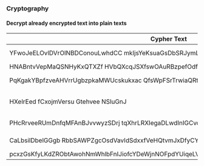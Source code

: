 ### Cryptography 

#### Decrypt already encrypted text into plain texts

|Cypher Text | Key | Plain text |
|-----------|----|---------|
|YFwoJeELOvlDVrOlNBDConouLwhdCC mkIjsYeKsuaGsDbSRJymLJVOaYNQRrgKBSifPOdnCbUleWCbf| 4 | Yellow submarine |
|HNABntvVepMaQSNHyKxQTXZf HVbQXcqJSXfswOAuRBzpefOdfBeylimeqDHDlFc | 7 | Hey Jude |
|PqKgakYBpfzveAHVrrUgbzpkaMWUcskukxac QfsWpFSrTrwiaQRtSsXesGlrBqv | 3 | Paperback Writer |
|HXelrEed fCxojmVersu Gtehvee NSluGnJ | 1 | Here Comes the sun |
|PHcRrveeRUmDnfqMFAnBJvvwyzSDrj tqXhrLRXIegaDLwdInIGCvqelcjzU | 5 | Penny Lane |
|CaLbsilDbelGGgb RbbSAWPZgcOsdVavIdSdxxfVeHQtvmJxDfyCYwo | 4 | Cil Academy |
|pcxzGsKfyLKdZRObtAwohNmWhlbFnIJiofcYDeWjnNOFpdYUiqeLVqcKsUXJWeYttITQzGpFaILWQkRU!BwhehCh | 7 |pythonista!
